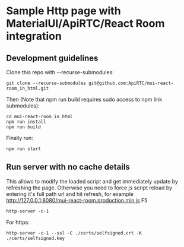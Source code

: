 # Sample Http page with MaterialUI/ApiRTC/React Room integration

## Development guidelines

Clone this repo with --recurse-submodules:

`git clone --recurse-submodules git@github.com:ApiRTC/mui-react-room_in_html.git`

Then (Note that npm run build requires sudo access to npm link submodules):

```
cd mui-react-room_in_html
npm run install
npm run build
```

Finally run:

`npm run start`

## Run server with no cache details

This allows to modify the loaded script and get immediately update by refreshing the page. Otherwise you need to force
js script reload by entering it's full path url and hit refresh, for example http://127.0.0.1:8080/mui-react-room.production.min.js F5

`http-server -c-1`

For https:

`http-server -c-1 --ssl -C ./certs/selfsigned.crt -K ./certs/selfsigned.key`